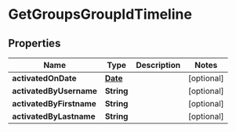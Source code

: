 

# GetGroupsGroupIdTimeline

## Properties

Name | Type | Description | Notes
------------ | ------------- | ------------- | -------------
**activatedOnDate** | [**Date**](Date.md) |  |  [optional]
**activatedByUsername** | **String** |  |  [optional]
**activatedByFirstname** | **String** |  |  [optional]
**activatedByLastname** | **String** |  |  [optional]



